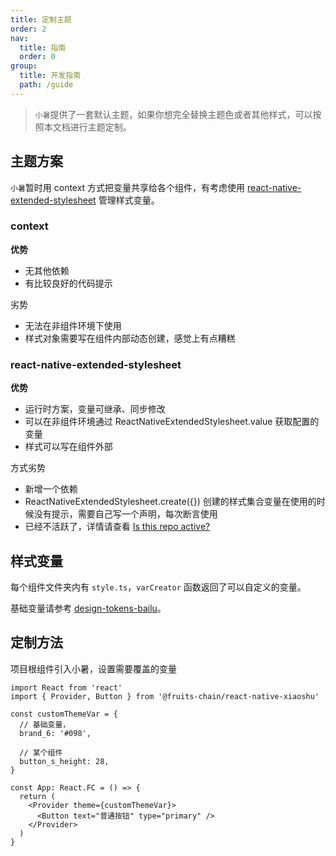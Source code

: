```yaml
---
title: 定制主题
order: 2
nav:
  title: 指南
  order: 0
group:
  title: 开发指南
  path: /guide
---
```


> `小暑`提供了一套默认主题，如果你想完全替换主题色或者其他样式，可以按照本文档进行主题定制。

## 主题方案

`小暑`暂时用 context 方式把变量共享给各个组件，有考虑使用 [react-native-extended-stylesheet](https://github.com/vitalets/react-native-extended-stylesheet) 管理样式变量。

### context

**优势**

- 无其他依赖
- 有比较良好的代码提示

劣势

- 无法在非组件环境下使用
- 样式对象需要写在组件内部动态创建，感觉上有点糟糕

### react-native-extended-stylesheet

**优势**

- 运行时方案，变量可继承、同步修改
- 可以在非组件环境通过 ReactNativeExtendedStylesheet.value 获取配置的变量
- 样式可以写在组件外部

方式劣势

- 新增一个依赖
- ReactNativeExtendedStylesheet.create({}) 创建的样式集合变量在使用的时候没有提示，需要自己写一个声明，每次断言使用
- 已经不活跃了，详情请查看 [Is this repo active?](https://github.com/vitalets/react-native-extended-stylesheet/issues/154)

## 样式变量

每个组件文件夹内有 `style.ts`，`varCreator` 函数返回了可以自定义的变量。

基础变量请参考 [design-tokens-bailu](https://github.com/hjfruit/fe-config/blob/main/packages/design-tokens-bailu/lib/index.d.ts)。

## 定制方法

项目根组件引入小暑，设置需要覆盖的变量

```tsx | pure
import React from 'react'
import { Provider, Button } from '@fruits-chain/react-native-xiaoshu'

const customThemeVar = {
  // 基础变量，
  brand_6: '#098',

  // 某个组件
  button_s_height: 28,
}

const App: React.FC = () => {
  return (
    <Provider theme={customThemeVar}>
      <Button text="普通按钮" type="primary" />
    </Provider>
  )
}
```
